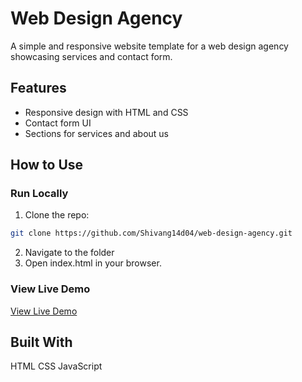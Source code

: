 # Web Design Agency

A simple and responsive website template for a web design agency showcasing services and contact form.

## Features

- Responsive design with HTML and CSS
- Contact form UI
- Sections for services and about us


## How to Use

### Run Locally

1. Clone the repo:

```bash
git clone https://github.com/Shivang14d04/web-design-agency.git
```
2. Navigate to the folder
3. Open index.html in your browser.

### View Live Demo

[View Live Demo](https://shivang14d04.github.io/web-design-agency/)

## Built With

HTML
CSS
JavaScript
 
